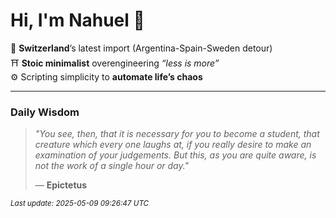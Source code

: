 # Hi, I'm Nahuel :tiger:

📍 **Switzerland**’s latest import (Argentina-Spain-Sweden detour)  
⛩️ **Stoic minimalist** overengineering *“less is more”*  
⚙️ Scripting simplicity to **automate life’s chaos**

---

### Daily Wisdom
> _"You see, then, that it is necessary for you to become a student, that creature which every one laughs at, if you really desire to make an examination of your judgements. But this, as you are quite aware, is not the work of a single hour or day."_  
>
> — **Epictetus**

<sub>*Last update: 2025-05-09 09:26:47 UTC*</sub>

